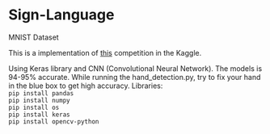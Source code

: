 # Sign-Language
MNIST Dataset

This is a implementation of [this](https://www.kaggle.com/datamunge/sign-language-mnist) competition in the Kaggle.

Using Keras library and CNN (Convolutional Neural Network). The models is 94-95% accurate. While running the hand_detection.py, try to fix your hand in the blue box to get high accuracy. 
Libraries:  
`pip install pandas`  
`pip install numpy`  
`pip install os`    
`pip install keras`  
`pip install opencv-python`
